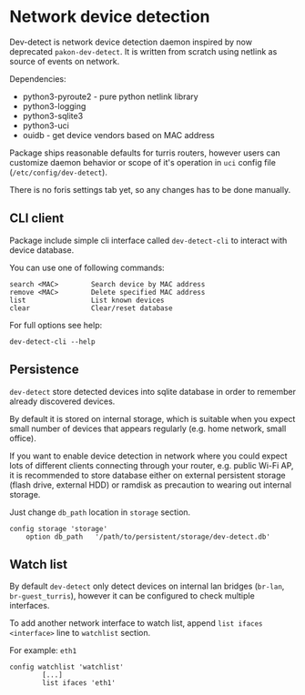 # Network device detection

Dev-detect is network device detection daemon inspired by now deprecated `pakon-dev-detect`. It is written from scratch using netlink as source of events on network.

Dependencies:
* python3-pyroute2 - pure python netlink library
* python3-logging
* python3-sqlite3
* python3-uci
* ouidb - get device vendors based on MAC address

Package ships reasonable defaults for turris routers, however users can customize daemon behavior or scope of it's operation in `uci` config file (`/etc/config/dev-detect`).

There is no foris settings tab yet, so any changes has to be done manually.

## CLI client 

Package include simple cli interface called `dev-detect-cli` to interact with device database.

You can use one of following commands:

```
search <MAC>        Search device by MAC address
remove <MAC>        Delete specified MAC address
list                List known devices
clear               Clear/reset database
```

For full options see help:
```
dev-detect-cli --help
```

## Persistence

`dev-detect` store detected devices into sqlite database in order to remember already discovered devices.

By default it is stored on internal storage, which is suitable when you expect small number of devices that appears regularly (e.g. home network, small office). 

If you want to enable device detection in network where you could expect lots of different clients connecting through your router, e.g. public Wi-Fi AP, it is recommended to store database either on external persistent storage (flash drive, external HDD) or ramdisk as precaution to wearing out internal storage.

Just change `db_path` location in `storage` section.

```
config storage 'storage'
    option db_path   '/path/to/persistent/storage/dev-detect.db'
```

## Watch list

By default `dev-detect` only detect devices on internal lan bridges (`br-lan`, `br-guest_turris`), however it can be configured to check multiple interfaces.

To add another network interface to watch list, append `list ifaces <interface>` line to `watchlist` section.


For example: `eth1`
```
config watchlist 'watchlist'
        [...]
        list ifaces 'eth1'
```
